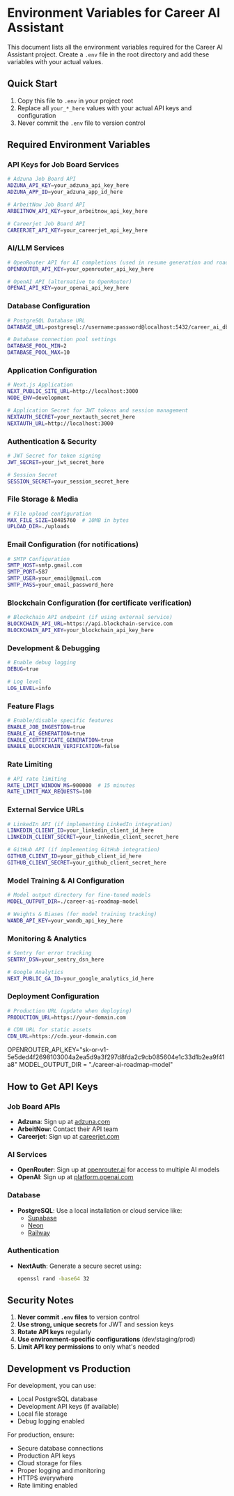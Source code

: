 # Environment Variables for Career AI Assistant

This document lists all the environment variables required for the Career AI Assistant project. Create a `.env` file in the root directory and add these variables with your actual values.

## Quick Start

1. Copy this file to `.env` in your project root
2. Replace all `your_*_here` values with your actual API keys and configuration
3. Never commit the `.env` file to version control

## Required Environment Variables

### API Keys for Job Board Services

```bash
# Adzuna Job Board API
ADZUNA_API_KEY=your_adzuna_api_key_here
ADZUNA_APP_ID=your_adzuna_app_id_here

# ArbeitNow Job Board API
ARBEITNOW_API_KEY=your_arbeitnow_api_key_here

# Careerjet Job Board API
CAREERJET_API_KEY=your_careerjet_api_key_here
```

### AI/LLM Services

```bash
# OpenRouter API for AI completions (used in resume generation and roadmap generation)
OPENROUTER_API_KEY=your_openrouter_api_key_here

# OpenAI API (alternative to OpenRouter)
OPENAI_API_KEY=your_openai_api_key_here
```

### Database Configuration

```bash
# PostgreSQL Database URL
DATABASE_URL=postgresql://username:password@localhost:5432/career_ai_db

# Database connection pool settings
DATABASE_POOL_MIN=2
DATABASE_POOL_MAX=10
```

### Application Configuration

```bash
# Next.js Application
NEXT_PUBLIC_SITE_URL=http://localhost:3000
NODE_ENV=development

# Application Secret for JWT tokens and session management
NEXTAUTH_SECRET=your_nextauth_secret_here
NEXTAUTH_URL=http://localhost:3000
```

### Authentication & Security

```bash
# JWT Secret for token signing
JWT_SECRET=your_jwt_secret_here

# Session Secret
SESSION_SECRET=your_session_secret_here
```

### File Storage & Media

```bash
# File upload configuration
MAX_FILE_SIZE=10485760  # 10MB in bytes
UPLOAD_DIR=./uploads
```

### Email Configuration (for notifications)

```bash
# SMTP Configuration
SMTP_HOST=smtp.gmail.com
SMTP_PORT=587
SMTP_USER=your_email@gmail.com
SMTP_PASS=your_email_password_here
```

### Blockchain Configuration (for certificate verification)

```bash
# Blockchain API endpoint (if using external service)
BLOCKCHAIN_API_URL=https://api.blockchain-service.com
BLOCKCHAIN_API_KEY=your_blockchain_api_key_here
```

### Development & Debugging

```bash
# Enable debug logging
DEBUG=true

# Log level
LOG_LEVEL=info
```

### Feature Flags

```bash
# Enable/disable specific features
ENABLE_JOB_INGESTION=true
ENABLE_AI_GENERATION=true
ENABLE_CERTIFICATE_GENERATION=true
ENABLE_BLOCKCHAIN_VERIFICATION=false
```

### Rate Limiting

```bash
# API rate limiting
RATE_LIMIT_WINDOW_MS=900000  # 15 minutes
RATE_LIMIT_MAX_REQUESTS=100
```

### External Service URLs

```bash
# LinkedIn API (if implementing LinkedIn integration)
LINKEDIN_CLIENT_ID=your_linkedin_client_id_here
LINKEDIN_CLIENT_SECRET=your_linkedin_client_secret_here

# GitHub API (if implementing GitHub integration)
GITHUB_CLIENT_ID=your_github_client_id_here
GITHUB_CLIENT_SECRET=your_github_client_secret_here
```

### Model Training & AI Configuration

```bash
# Model output directory for fine-tuned models
MODEL_OUTPUT_DIR=./career-ai-roadmap-model

# Weights & Biases (for model training tracking)
WANDB_API_KEY=your_wandb_api_key_here
```

### Monitoring & Analytics

```bash
# Sentry for error tracking
SENTRY_DSN=your_sentry_dsn_here

# Google Analytics
NEXT_PUBLIC_GA_ID=your_google_analytics_id_here
```

### Deployment Configuration

```bash
# Production URL (update when deploying)
PRODUCTION_URL=https://your-domain.com

# CDN URL for static assets
CDN_URL=https://cdn.your-domain.com
```
OPENROUTER_API_KEY="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"
MODEL_OUTPUT_DIR = "./career-ai-roadmap-model"
## How to Get API Keys

### Job Board APIs
- **Adzuna**: Sign up at [adzuna.com](https://developer.adzuna.com/)
- **ArbeitNow**: Contact their API team
- **Careerjet**: Sign up at [careerjet.com](https://www.careerjet.com/partners/api/)

### AI Services
- **OpenRouter**: Sign up at [openrouter.ai](https://openrouter.ai/) for access to multiple AI models
- **OpenAI**: Sign up at [platform.openai.com](https://platform.openai.com/)

### Database
- **PostgreSQL**: Use a local installation or cloud service like:
  - [Supabase](https://supabase.com/)
  - [Neon](https://neon.tech/)
  - [Railway](https://railway.app/)

### Authentication
- **NextAuth**: Generate a secure secret using:
  ```bash
  openssl rand -base64 32
  ```

## Security Notes

1. **Never commit `.env` files** to version control
2. **Use strong, unique secrets** for JWT and session keys
3. **Rotate API keys** regularly
4. **Use environment-specific configurations** (dev/staging/prod)
5. **Limit API key permissions** to only what's needed

## Development vs Production

For development, you can use:
- Local PostgreSQL database
- Development API keys (if available)
- Local file storage
- Debug logging enabled

For production, ensure:
- Secure database connections
- Production API keys
- Cloud storage for files
- Proper logging and monitoring
- HTTPS everywhere
- Rate limiting enabled

